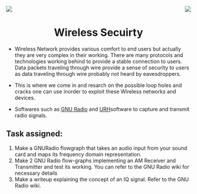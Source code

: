 <div>
<img src="https://img.shields.io/badge/Domain:-Wireless Security%20-black">
<img src="https://img.shields.io/badge/Date-10%20August%202022-green[700]" align="right">

<div align="center"><h1>Wireless Secuirty</h1></div>
</div>

- Wireless Network provides various comfort to end users but actually they are very complex in their working. There are many protocols and technologies working behind to provide a stable connection to users. Data packets traveling through wire provide a sense of security to users as data traveling through wire probably not heard by eavesdroppers.

- This is where we come in and resarch on the possible loop holes and cracks one can use inorder to exploit these Wireless networks and devices.

- Softwares such as [GNU Radio](https://www.gnuradio.org/) and [URH](https://github.com/jopohl/urh)software to capture and transmit radio signals.

## Task assigned:

1) Make a GNURadio flowgraph that takes an audio input from your sound card and maps its frequency domain representation.
2) Make 2 GNU Radio flow-graphs implementing an AM Receiver and Transmitter and test its working. You can refer to the GNU Radio wiki for necessary details
3) Make a writeup explaining the concept of an IQ signal. Refer to the GNU Radio wiki.
